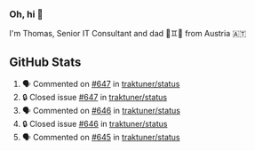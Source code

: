 ### Oh, hi 👋

I'm Thomas, Senior IT Consultant and dad 👶♊️👶 from Austria 🇦🇹

<!--
**traktuner/traktuner** is a ✨ _special_ ✨ repository because its `README.md` (this file) appears on your GitHub profile.

Here are some ideas to get you started:

- 🔭 I’m currently working on ...
- 🌱 I’m currently learning ...
- 👯 I’m looking to collaborate on ...
- 🤔 I’m looking for help with ...
- 💬 Ask me about ...
- 📫 How to reach me: ...
- 😄 Pronouns: ...
- ⚡ Fun fact: ...
-->

</div>

## GitHub Stats
<!--START_SECTION:activity-->
1. 🗣 Commented on [#647](https://github.com/traktuner/status/issues/647#issuecomment-3400610440) in [traktuner/status](https://github.com/traktuner/status)
2. 🔒 Closed issue [#647](https://github.com/traktuner/status/issues/647) in [traktuner/status](https://github.com/traktuner/status)
3. 🗣 Commented on [#646](https://github.com/traktuner/status/issues/646#issuecomment-3400609972) in [traktuner/status](https://github.com/traktuner/status)
4. 🔒 Closed issue [#646](https://github.com/traktuner/status/issues/646) in [traktuner/status](https://github.com/traktuner/status)
5. 🗣 Commented on [#645](https://github.com/traktuner/status/issues/645#issuecomment-3400609247) in [traktuner/status](https://github.com/traktuner/status)
<!--END_SECTION:activity-->
